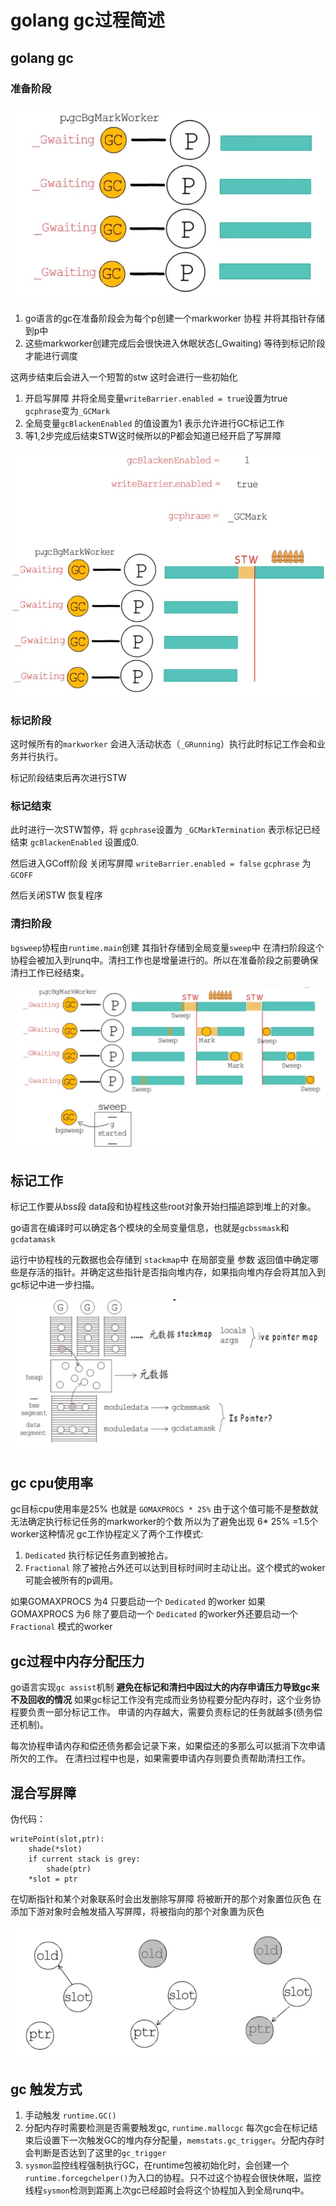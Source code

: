 # golang gc过程简述

## golang gc

### 准备阶段

![](images/准备阶段1.png)


1. go语言的gc在准备阶段会为每个p创建一个markworker 协程 并将其指针存储到p中
2. 这些markworker创建完成后会很快进入休眠状态(_Gwaiting) 等待到标记阶段才能进行调度

这两步结束后会进入一个短暂的stw
这时会进行一些初始化

1. 开启写屏障 并将全局变量`writeBarrier.enabled = true`设置为true `gcphrase`变为`_GCMark` 
2. 全局变量`gcBlackenEnabled` 的值设置为1 表示允许进行GC标记工作
3. 等1,2步完成后结束STW这时候所以的P都会知道已经开启了写屏障


![](images/准备阶段2.png)


### 标记阶段

这时候所有的`markworker` 会进入活动状态（`_GRunning`）执行此时标记工作会和业务并行执行。

标记阶段结束后再次进行STW

### 标记结束

此时进行一次STW暂停，将 `gcphrase`设置为 `_GCMarkTermination` 表示标记已经结束
`gcBlackenEnabled` 设置成0.

然后进入GCoff阶段 关闭写屏障 `writeBarrier.enabled = false`  `gcphrase` 为 `GCOFF`

然后关闭STW 恢复程序

### 清扫阶段
`bgsweep`协程由`runtime.main`创建  其指针存储到全局变量`sweep`中 在清扫阶段这个协程会被加入到runq中。清扫工作也是增量进行的。所以在准备阶段之前要确保清扫工作已经结束。

![](images/清扫阶段.png)

## 标记工作

标记工作要从bss段 data段和协程栈这些root对象开始扫描追踪到堆上的对象。

go语言在编译时可以确定各个模块的全局变量信息，也就是`gcbssmask`和`gcdatamask`

运行中协程栈的元数据也会存储到 `stackmap`中 在局部变量 参数 返回值中确定哪些是存活的指针。并确定这些指针是否指向堆内存，如果指向堆内存会将其加入到gc标记中进一步扫描。


![](images/gcmark2.png)

## gc cpu使用率

gc目标cpu使用率是25% 也就是 `GOMAXPROCS * 25%`
由于这个值可能不是整数就无法确定执行标记任务的markworker的个数
所以为了避免出现 6* 25% =1.5个worker这种情况
gc工作协程定义了两个工作模式: 
1. `Dedicated` 执行标记任务直到被抢占。
2. `Fractional` 除了被抢占外还可以达到目标时间时主动让出。这个模式的woker可能会被所有的p调用。

如果GOMAXPROCS 为4 只要启动一个 `Dedicated` 的worker
如果GOMAXPROCS 为6 除了要启动一个 `Dedicated` 的worker外还要启动一个`Fractional` 模式的worker

## gc过程中内存分配压力

go语言实现`gc assist`机制 **避免在标记和清扫中因过大的内存申请压力导致gc来不及回收的情况**
如果gc标记工作没有完成而业务协程要分配内存时，这个业务协程要负责一部分标记工作。
申请的内存越大，需要负责标记的任务就越多(债务偿还机制)。

每次协程申请内存和偿还债务都会记录下来，如果偿还的多那么可以抵消下次申请所欠的工作。
在清扫过程中也是，如果需要申请内存则要负责帮助清扫工作。

## 混合写屏障

伪代码：

```
writePoint(slot,ptr):
	shade(*slot)
	if current stack is grey:
		shade(ptr)
	*slot = ptr

```

在切断指针和某个对象联系时会出发删除写屏障 将被断开的那个对象置位灰色
在添加下游对象时会触发插入写屏障，将被指向的那个对象置为灰色

![](images/混合写屏障.png)

## gc 触发方式

1. 手动触发 `runtime.GC()`
2. 分配内存时需要检测是否需要触发gc, `runtime.mallocgc` 每次gc会在标记结束后设置下一次触发GC的堆内存分配量，`memstats.gc_trigger`。分配内存时会判断是否达到了这里的`gc_trigger`
3. `sysmon`监控线程强制执行GC，在runtime包被初始化时，会创建一个`runtime.forcegchelper()`为入口的协程。只不过这个协程会很快休眠，监控线程`sysmon`检测到距离上次gc已经超时会将这个协程加入到全局runq中。



